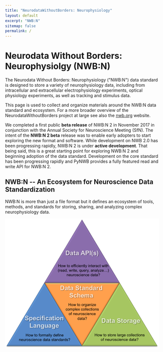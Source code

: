 ```yaml
---
title: "NeurodataWithoutBorders: Neurophysiology"
layout: default
excerpt: "NWB:N"
sitemap: false
permalink: /
---
```



# Neurodata Without Borders: Neurophysiolgy (NWB:N)

The Neurodata Without Borders: Neurophysiology ("NWB:N") data standard is designed to store a variety of neurophysiology data, including from intracellular and extracellular electrophysiology experiments, optical physiology experiments, as well as tracking and stimulus data.

This page is used to collect and organize materials around the NWB:N data standard and ecosystem. For a more broader overview
of the NeurodataWithoutBorders project at large see also the <a href="https://www.nwb.org/">nwb.org</a> website.

We completed a first public **beta release** of NWB:N 2 in
November 2017 in conjunction with the Annual Society for Neuroscience Meeting (SfN). The intent of the **NWB:N 2 beta**
release was to enable early adopters to start exploring the new format and software. While development on NWB 2.0 has
been progressing rapidly, NWB:N 2 is under **active development**. That being said, this is a great starting point for
exploring NWB:N 2 and beginning adoption of the data standard. Development on the core standard has been progressing
rapidly and PyNWB provides a fully featured read and write API for NWB:N 2.

## NWB:N -- An Ecosystem for Neuroscience Data Standardization


NWB:N is more than just a file format but it defines an ecosystem of tools, methods, and standards for
storing, sharing, and analyzing complex neurophysiology data.

<img alt="NWB:N Components" src="images/project_components.png" width="600" class="center-block">